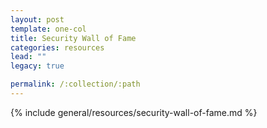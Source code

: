 ```yaml
---
layout: post
template: one-col
title: Security Wall of Fame
categories: resources
lead: ""
legacy: true

permalink: /:collection/:path
---
```


{% include general/resources/security-wall-of-fame.md %}
